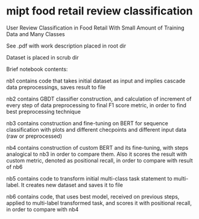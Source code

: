 # mipt food retail review classification
User Review Classification in Food Retail With Small Amount of Training Data and Many Classes

See .pdf with work description placed in root dir
 
Dataset is placed in scrub dir

Brief notebook contents:

nb1 contains code that takes initial dataset as input and implies cascade data preprocessings, saves result to file

nb2 contains GBDT classifier construction, and calculation of increment of every step of data preprocessing to final F1 score metric, in order to find best preprocessing technique

nb3 contains construction and fine-tuning on BERT for sequence classification with plots and different checpoints and different input data (raw or preprocessed)

nb4 contains construction of custom BERT and its fine-tuning, with steps analogical to nb3 in order to compare them. Also it scores the result with custom metric, denoted as positional recall, in order to compare with result of nb6

nb5 contains code to transform initial multi-class task statement to multi-label. It creates new dataset and saves it to file

nb6 contains code, that uses best model, received on previous steps, applied to multi-label transformed task, and scores it with positional recall, in order to compare with nb4
